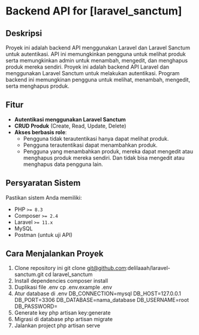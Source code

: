 # Backend API for [laravel_sanctum]

## **Deskripsi**
Proyek ini adalah backend API menggunakan Laravel dan Laravel Sanctum untuk autentikasi. API ini memungkinkan pengguna untuk melihat produk serta memungkinkan admin untuk menambah, mengedit, dan menghapus produk mereka sendiri.
Proyek ini adalah backend API Laravel dan menggunakan Laravel Sanctum untuk melakukan autentikasi. Program backend ini memungkinan pengguna untuk melihat, menambah, mengedit, serta menghapus produk.

## **Fitur**
- **Autentikasi menggunakan Laravel Sanctum**
- **CRUD Produk** (Create, Read, Update, Delete)
- **Akses berbasis role**:
  - Pengguna tidak terautentikasi hanya dapat melihat produk.
  - Pengguna terautentikasi dapat menambahkan produk.
  - Pengguna yang menambahkan produk, mereka dapat mengedit atau menghapus produk mereka sendiri. Dan tidak bisa mengedit atau menghapus data pengguna lain.

## **Persyaratan Sistem**
Pastikan sistem Anda memiliki:
- PHP `>= 8.3`
- Composer `>= 2.4`
- Laravel `>= 11.x`
- MySQL
- Postman (untuk uji API)

## **Cara Menjalankan Proyek**
1. Clone repository ini
   git clone git@github.com:delilaaah/laravel-sanctum.git
   cd laravel_sanctum
2. Install dependencies
   composer install
3. Duplikasi file .env
   cp .env.example .env
5. Atur database di .env
    DB_CONNECTION=mysql
    DB_HOST=127.0.0.1
    DB_PORT=3306
    DB_DATABASE=nama_database
    DB_USERNAME=root
    DB_PASSWORD=
7. Generate key
   php artisan key:generate
9. Migrasi di database
    php artisan migrate
11. Jalankan project
    php artisan serve
   
   
